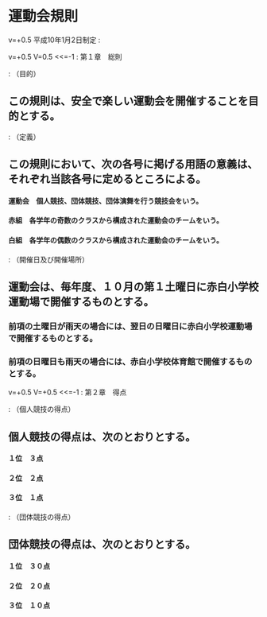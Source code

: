 <!----------------------【設定】-------------------------

# プロパティに表示される書面のタイトルを指定ください。
書題名: サンプル運動会規則

# 3つの書式（普通、契約、条文）を指定できます。
文書式: 条文

# [Word形式ファイルの作成方法]
# python3 makdo_md2docx.py --document-style j kisoku.md kisoku.docx

-------------------------------------------------------->

# 運動会規則

v=+0.5
平成10年1月2日制定 :

v=+0.5 V=0.5 <<=-1
: 第１章　総則

: （目的）

## この規則は、安全で楽しい運動会を開催することを目的とする。

: （定義）

## この規則において、次の各号に掲げる用語の意義は、それぞれ当該各号に定めるところによる。

#### 運動会　個人競技、団体競技、団体演舞を行う競技会をいう。

#### 赤組　各学年の奇数のクラスから構成された運動会のチームをいう。

#### 白組　各学年の偶数のクラスから構成された運動会のチームをいう。

: （開催日及び開催場所）

## 運動会は、毎年度、１０月の第１土曜日に赤白小学校運動場で開催するものとする。

### 前項の土曜日が雨天の場合には、翌日の日曜日に赤白小学校運動場で開催するものとする。

### 前項の日曜日も雨天の場合には、赤白小学校体育館で開催するものとする。

v=+0.5 V=+0.5 <<=-1
: 第２章　得点

: （個人競技の得点）

## 個人競技の得点は、次のとおりとする。

#### １位　３点

#### ２位　２点

#### ３位　１点

: （団体競技の得点）

## 団体競技の得点は、次のとおりとする。

#### １位　３０点

#### ２位　２０点

#### ３位　１０点

